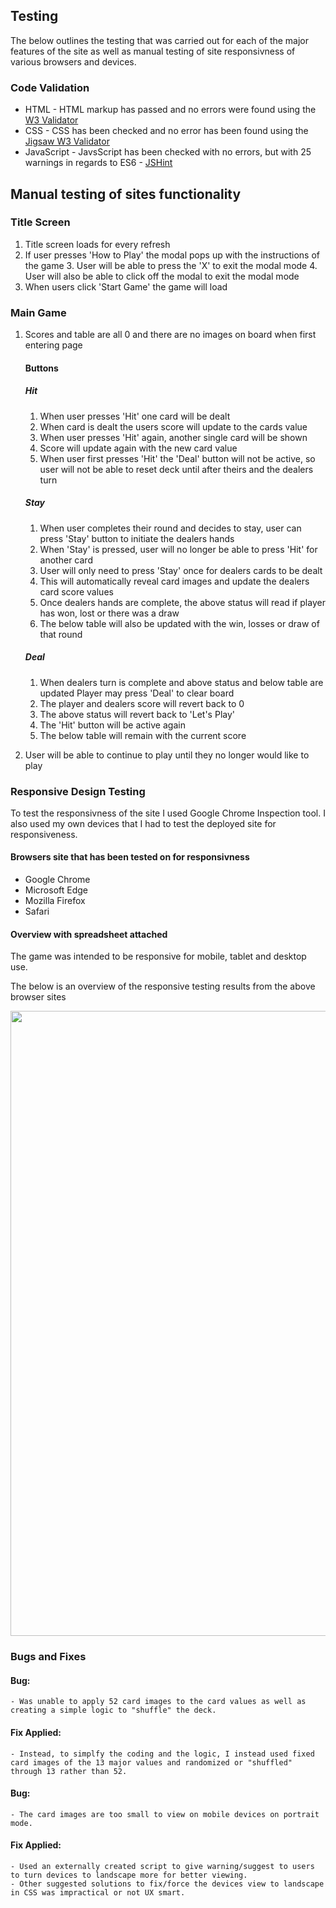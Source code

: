 ## Testing
The below outlines the testing that was carried out for each of the major features of the site as well as manual testing of site responsivness of various browsers and devices. 

### Code Validation

- HTML - HTML markup has passed and no errors were found  using the [W3 Validator](https://validator.w3.org/)
- CSS - CSS has been checked and no error has been found using the [Jigsaw W3 Validator](https://jigsaw.w3.org/css-validator/)
- JavaScript - JavsScript has been checked with no errors, but with 25 warnings in regards to ES6 - [JSHint](https://jshint.com/) 

## Manual testing of sites functionality

### Title Screen 
1. Title screen loads for every refresh
2. If user presses 'How to Play' the modal pops up with the instructions of the game
    3. User will be able to press the 'X' to exit the modal mode
    4. User will also be able to click off the modal to exit the modal mode
5. When users click 'Start Game' the game will load

### Main Game
1. Scores and table are all 0 and there are no images on board when first entering page

    #### Buttons
    ##### Hit
    1. When user presses 'Hit' one card will be dealt
    2. When card is dealt the users score will update to the cards value
    3. When user presses 'Hit' again, another single card will be shown
    4. Score will update again with the new card value
    5. When user first presses 'Hit' the 'Deal' button will not be active, so user will not be able to reset deck until after theirs and the dealers turn

    ##### Stay
    1. When user completes their round and decides to stay, user can press 'Stay' button to initiate the dealers hands
    2. When 'Stay' is pressed, user will no longer be able to press 'Hit' for another card
    3. User will only need to press 'Stay' once for dealers cards to be dealt 
    4. This will automatically reveal card images and update the dealers card score values
    5. Once dealers hands are complete, the above status will read if player has won, lost or there was a draw
    6. The below table will also be updated with the win, losses or draw of that round

    ##### Deal
    1. When dealers turn is complete and above status and below table are updated Player may press 'Deal' to clear board
    2. The player and dealers score will revert back to 0
    3. The above status will revert back to 'Let's Play' 
    4. The 'Hit' button will be active again
    5. The below table will remain with the current score

2. User will be able to continue to play until they no longer would like to play


### Responsive Design Testing 
To test the responsivness of the site I used Google Chrome Inspection tool. I also used my own devices that I had to test the deployed site for responsiveness. 

#### Browsers site that has been tested on for responsivness
* Google Chrome
* Microsoft Edge
* Mozilla Firefox
* Safari

#### Overview with spreadsheet attached
The game was intended to be responsive for mobile, tablet and desktop use.

The below is an overview of the responsive testing results from the above browser sites

<div align="center">
<img src="https://github.com/aprilha3097/BlackJack/blob/master/README_imgs/testing_matrix.png" width="1000">
</div>

### Bugs and Fixes

#### Bug:
    - Was unable to apply 52 card images to the card values as well as creating a simple logic to "shuffle" the deck.
#### Fix Applied: 
    - Instead, to simplfy the coding and the logic, I instead used fixed card images of the 13 major values and randomized or "shuffled" through 13 rather than 52. 

#### Bug:
    - The card images are too small to view on mobile devices on portrait mode. 
#### Fix Applied: 
    - Used an externally created script to give warning/suggest to users to turn devices to landscape more for better viewing. 
    - Other suggested solutions to fix/force the devices view to landscape in CSS was impractical or not UX smart. 
